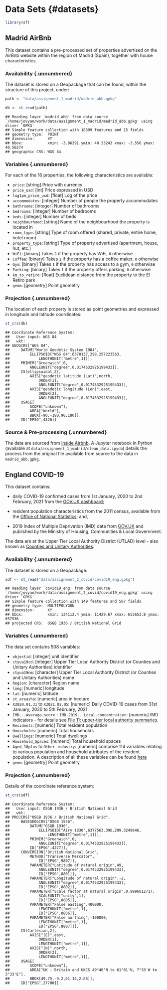 # Data Sets {#datasets}



```r
library(sf)
```

## Madrid AirBnb

This dataset contains a pre-processed set of properties advertised on the AirBnb website within the region of Madrid (Spain), together with house characteristics.

### Availability {.unnumbered}

The dataset is stored on a Geopackage that can be found, within the structure of this project, under:


```r
path <- "data/assignment_1_madrid/madrid_abb.gpkg"
```


```r
db <- st_read(path)
```

```
## Reading layer `madrid_abb' from data source `/home/jovyan/work/data/assignment_1_madrid/madrid_abb.gpkg' using driver `GPKG'
## Simple feature collection with 18399 features and 15 fields
## geometry type:  POINT
## dimension:      XY
## bbox:           xmin: -3.86391 ymin: 40.33243 xmax: -3.556 ymax: 40.56274
## geographic CRS: WGS 84
```

### Variables {.unnumbered}

For each of the 16 properties, the following characteristics are available:

- `price`: [string] Price with currency
- `price_usd`: [int] Price expressed in USD
- `log1pm_price_usd`: [float] Log of the price
- `accommodates`: [integer] Number of people the property accommodates
- `bathrooms`: [integer] Number of bathrooms
- `bedrooms`: [integer] Number of bedrooms
- `beds`: [integer] Number of beds
- `neighbourhood`: [string] Name of the neighbourhood the property is located in
- `room_type`: [string] Type of room offered (shared, private, entire home, hotel room)
- `property_type`: [string] Type of property advertised (apartment, house, hut, etc.)
- `WiFi`: [binary] Takes `1` if the property has WiFi, `0` otherwise
- `Coffee`: [binary] Takes `1` if the property has a coffee maker, `0` otherwise
- `Gym`: [binary] Takes `1` if the property has access to a gym, `0` otherwise
- `Parking`: [binary] Takes `1` if the property offers parking, `0` otherwise
- `km_to_retiro`: [float] Euclidean distance from the property to the El Retiro park
- `geom`: [geometry] Point geometry


### Projection {.unnumbered}

The location of each property is stored as point geometries and expressed in longitude and latitude coordinates:


```r
st_crs(db)
```

```
## Coordinate Reference System:
##   User input: WGS 84 
##   wkt:
## GEOGCRS["WGS 84",
##     DATUM["World Geodetic System 1984",
##         ELLIPSOID["WGS 84",6378137,298.257223563,
##             LENGTHUNIT["metre",1]]],
##     PRIMEM["Greenwich",0,
##         ANGLEUNIT["degree",0.0174532925199433]],
##     CS[ellipsoidal,2],
##         AXIS["geodetic latitude (Lat)",north,
##             ORDER[1],
##             ANGLEUNIT["degree",0.0174532925199433]],
##         AXIS["geodetic longitude (Lon)",east,
##             ORDER[2],
##             ANGLEUNIT["degree",0.0174532925199433]],
##     USAGE[
##         SCOPE["unknown"],
##         AREA["World"],
##         BBOX[-90,-180,90,180]],
##     ID["EPSG",4326]]
```

### Source & Pre-processing {.unnumbered}

The data are sourced from [Inside Airbnb](http://insideairbnb.com/). A Jupyter notebook in Python (available at `data/assignment_1_madrid/clean_data.ipynb`) details the process from the original file available from source to the data in `madrid_abb.gpkg`.

## England COVID-19

This dataset contains:

* daily COVID-19 confirmed cases from 1st January, 2020 to 2nd February, 2021 from the [GOV.UK dashboard](https://coronavirus.data.gov.uk);

* resident population characteristics from the 2011 census, available from the [Office of National Statistics](https://www.nomisweb.co.uk/home/census2001.asp); and,

* 2019 Index of Multiple Deprivation (IMD) data from [GOV.UK](https://www.gov.uk/government/statistics/english-indices-of-deprivation-2019) and published by the Ministry of Housing, Communities & Local Government. 

The data are at the Upper Tier Local Authority District (UTLAD) level - also known as [Counties and Unitary Authorities](https://geoportal.statistics.gov.uk/datasets/fe6bcee87d95476abc84e194fe088abb_0).


### Availability {.unnumbered}

The dataset is stored on a Geopackage:


```r
sdf <- st_read("data/assignment_2_covid/covid19_eng.gpkg")
```

```
## Reading layer `covid19_eng' from data source `/home/jovyan/work/data/assignment_2_covid/covid19_eng.gpkg' using driver `GPKG'
## Simple feature collection with 149 features and 507 fields
## geometry type:  MULTIPOLYGON
## dimension:      XY
## bbox:           xmin: 134112.4 ymin: 11429.67 xmax: 655653.8 ymax: 657536
## projected CRS:  OSGB 1936 / British National Grid
```

### Variables {.unnumbered}

The data set contains 508 variables:


* `objectid`: [integer] unit identifier
* `ctyua19cd`: [integer] Upper Tier Local Authority District (or Counties and Unitary Authorities) identifier
* `ctyua19nm`: [character] Upper Tier Local Authority District (or Counties and Unitary Authorities) name
* `Region`: [character] Region name
* `long`: [numeric] longitude
* `lat`: [numeric] latitude
* `st_areasha`: [numeric] area in hectare 
* `X2020.01.31` to `X2021.02.05`: [numeric] Daily COVID-19 cases from 31st January, 2020 to 5th February, 2021
* `IMD...Average.score` - `IMD.2019...Local.concentration`: [numeric] IMD indicators - for details see [File 11: upper-tier local authority summaries](https://www.gov.uk/government/statistics/english-indices-of-deprivation-2019).
* `Residents`:	[numeric] Total resident population
* `Households`:	[numeric]	Total households
* `Dwellings`:	[numeric]	Total dwellings
* `Household_Spaces`:	[numeric]	Total household spaces
* `Aged_16plus` to `Other_industry`: [numeric] comprise 114 variables relating to various population and household attributes of the resident population. A description of all these variables can be found [here](data/assignment_2_covid/census_vars.csv) 
* `geom`: [geometry] Point geometry

### Projection {.unnumbered}

Details of the coordinate reference system:


```r
st_crs(sdf)
```

```
## Coordinate Reference System:
##   User input: OSGB 1936 / British National Grid 
##   wkt:
## PROJCRS["OSGB 1936 / British National Grid",
##     BASEGEOGCRS["OSGB 1936",
##         DATUM["OSGB 1936",
##             ELLIPSOID["Airy 1830",6377563.396,299.3249646,
##                 LENGTHUNIT["metre",1]]],
##         PRIMEM["Greenwich",0,
##             ANGLEUNIT["degree",0.0174532925199433]],
##         ID["EPSG",4277]],
##     CONVERSION["British National Grid",
##         METHOD["Transverse Mercator",
##             ID["EPSG",9807]],
##         PARAMETER["Latitude of natural origin",49,
##             ANGLEUNIT["degree",0.0174532925199433],
##             ID["EPSG",8801]],
##         PARAMETER["Longitude of natural origin",-2,
##             ANGLEUNIT["degree",0.0174532925199433],
##             ID["EPSG",8802]],
##         PARAMETER["Scale factor at natural origin",0.9996012717,
##             SCALEUNIT["unity",1],
##             ID["EPSG",8805]],
##         PARAMETER["False easting",400000,
##             LENGTHUNIT["metre",1],
##             ID["EPSG",8806]],
##         PARAMETER["False northing",-100000,
##             LENGTHUNIT["metre",1],
##             ID["EPSG",8807]]],
##     CS[Cartesian,2],
##         AXIS["(E)",east,
##             ORDER[1],
##             LENGTHUNIT["metre",1]],
##         AXIS["(N)",north,
##             ORDER[2],
##             LENGTHUNIT["metre",1]],
##     USAGE[
##         SCOPE["unknown"],
##         AREA["UK - Britain and UKCS 49°46'N to 61°01'N, 7°33'W to 3°33'E"],
##         BBOX[49.75,-9.2,61.14,2.88]],
##     ID["EPSG",27700]]
```

